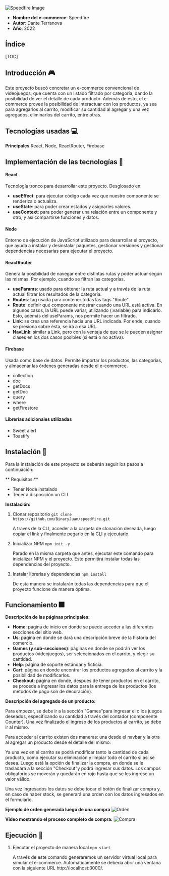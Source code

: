 ![Speedfire Image](https://i.ibb.co/MsQtK0G/speedfire.png)
- **Nombre del e-commerce**: Speedfire
- **Autor**: Dante Terranova
- **Año**: 2022

## Índice
[TOC]

## Introducción :video_game:
Este proyecto buscó concretar un e-commerce convencional de videojuegos, que cuenta con un listado filtrado por categoría, dando la posibilidad de ver el detalle de cada producto. Además de esto, el e-commerce provee la posibilidad de interactuar con los productos, ya sea para agregarlos al carrito, modificar su cantidad al agregar y una vez agregados, eliminarlos del carrito, entre otras.

## Tecnologías usadas :computer:
**Principales**
	React, Node, ReactRouter, Firebase

## Implementación de las tecnologías :mag_right:
#### React
Tecnología tronco para desarrollar este proyecto. Desglosado en:
- **useEffect**: para ejecutar código cada vez que nuestro componente se renderiza o actualiza.
- **useState**: para poder crear estados y asignarles valores.
- **useContext**: para poder generar una relación entre un componente y otro, y así compartirse funciones y datos.

#### Node
Entorno de ejecución de JavaScript utilizado para desarrollar el proyecto, que ayuda a  instalar y desinstalar paquetes, gestionar versiones y gestionar dependencias necesarias para ejecutar el proyecto.

#### ReactRouter
Genera la posibilidad de navegar entre distintas rutas y poder actuar según las mismas. Por ejemplo, cuando se filtran las categorías.
- **useParams**: usado para obtener la ruta actual y a través de la ruta actual filtrar los resultados de la categoría.
- **Routes**: tag usada para contener todas las tags "Route".
- **Route**: definir qué componente mostrar cuando una URL está activa. En algunos casos, la URL puede variar, utilizando (:variable) para indicarlo. Esto, además del useParams, nos permite hacer un filtrado.
- **Link**: se crea una referencia hacia una URL indicada. Por ende, cuando se presiona sobre ésta, se irá a esa URL.
- **NavLink**: similar a Link, pero con la ventaja de que se le pueden asignar clases en los dos casos posibles (si está o no activa).

#### Firebase
Usada como base de datos. Permite importar los productos, las categorías, y almacenar las órdenes generadas desde el e-commerce.
- collection
- doc
- getDocs
- getDoc
- query
- where
- getFirestore

#### Librerías adicionales utilizadas
- Sweet alert
- Toastify

## Instalación :electric_plug:
Para la instalación de este proyecto se deberán seguir los pasos a continuación:

** Requisitos:**
- Tener Node instalado
- Tener a disposición un CLI

**Instalación:**
1. Clonar repositorio
`git clone https://github.com/BinaryJuan/speedfire.git`

	A traves de la CLI, acceder a la carpeta de clonación deseada, luego copiar el link
	y finalmente pegarlo en la CLI y ejecutarlo.

2.  Inicializar NPM
`npm init -y`

	Parado en la misma carpeta que antes, ejecutar este comando para inicializar
	NPM y el proyecto. Esto permitirá instalar todas las dependencias del proyecto.

3. Instalar librerias y dependencias
`npm install`

	De esta manera se instalarán todas las dependencias para que el proyecto funcione 
	de manera óptima.

## Funcionamiento :fireworks:
**Descripción de las páginas principales:**
- **Home**: página de inicio en donde se puede acceder a las diferentes secciones del sitio web.
- **Us**: página en donde se dará una descripción breve de la historia del comercio.
- **Games (y sub-secciones)**: páginas en donde se podrán ver los productos (videojuegos), ser seleccionados en el carrito, y elegir su cantidad.
- **Help**: página de soporte estándar y ficticia.
- **Cart**: página en donde encontrar los productos agregados al carrito y la posibilidad de modificarlos.
- **Checkout**: página en donde, después de tener productos en el carrito, se procede a ingresar los datos para la entrega de los productos (los métodos de pago son de decoración).

**Descripción del agregado de un producto:**

Para empezar, se debe ir a la sección "Games"para ingresar el o los juegos deseados, especificando su cantidad a través del contador (componente Counter). Una vez finalizado el ingreso de los productos al carrito, se debe ir al mismo.

Para acceder al carrito existen dos maneras: una desde el navbar y la otra al agregar un producto desde el detalle del mismo.

Ya una vez en el carrito se podrá modificar tanto la cantidad de cada producto, como ejecutar su eliminación y limpiar todo el carrito si así se desea. Luego está la opción de finalizar la compra, en donde se le trasladará a la sección "Checkout"y podrá ingresar sus datos. Los campos obligatorios se moverán y quedarán en rojo hasta que se les ingrese un valor válido.

Una vez ingresados los datos se debe tocar el botón de finalizar compra y, en caso de haber stock, se generará una orden con los datos ingresados en el formulario.

**Ejemplo de orden generada luego de una compra**
![Orden](https://i.ibb.co/cXvtrGq/order.png)

**Video mostrando el proceso completo de compra:**
![Compra](https://i.ibb.co/tbgBW7X/compra.gif)


## Ejecución :rocket:
1. Ejecutar el proyecto de manera local
`npm start`

	A través de este comando generaremos un servidor virtual local para simular
	el e-commerce. Automáticamente se debería abrir una ventana con la siguiente URL
	http://localhost:3000/.